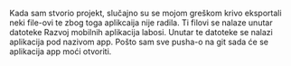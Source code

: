 Kada sam stvorio projekt, slučajno su se mojom greškom krivo eksportali neki file-ovi te zbog toga aplikcaija nije radila. Ti filovi se nalaze unutar datoteke Razvoj mobilnih aplikacija labosi. Unutar te datoteke se nalazi aplikacija pod nazivom app. Pošto sam sve pusha-o na git sada će se aplikacija app moći otvoriti.
